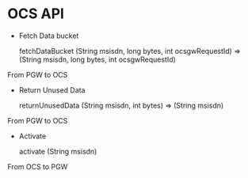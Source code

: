 # OCS API

* Fetch Data bucket


    fetchDataBucket (String msisdn, long bytes, int ocsgwRequestId) => (String msisdn, long bytes, int ocsgwRequestId)

From PGW to OCS



* Return Unused Data


    returnUnusedData (String msisdn, int bytes) => (String msisdn)

From PGW to OCS



* Activate


    activate (String msisdn)

From OCS to PGW
